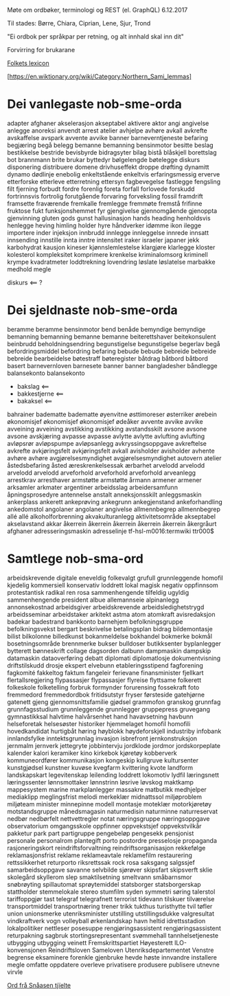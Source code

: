 Møte om ordbøker, terminologi og REST (el. GraphQL) 6.12.2017


Til stades: Børre, Chiara, Ciprian, Lene, Sjur, Trond


"Ei ordbok per språkpar per retning, og alt innhald skal inn dit"


Forvirring for brukarane


[Folkets lexicon](http://folkets-lexikon.csc.kth.se/folkets/)


[https://en.wiktionary.org/wiki/Category:Northern_Sami_lemmas]


# Dei vanlegaste nob-sme-orda


adapter afghaner akselerasjon akseptabel aktivere aktor angi angivelse anlegge anoreksi anvendt arrest atelier avhjelpe avhøre avkall avkrefte avskaffelse avspark avvente avvike banner barneverntjeneste befaring begjæring begå belegg bemanne bemanning bensinmotor besitte beslag bestikkelse bestride bevisbyrde bidragsyter bilag bistå blåskjell borettslag bot brannmann brite brukar byttedyr bølgelengde bøtelegge diskurs disponering distribuere domene drivhuseffekt droppe drøfting dynamitt dynamo dødlinje enebolig enkeltstående enkeltvis erfaringsmessig erverve etterforske etterleve etterretning ettersyn fagbevegelse fastlegge fengsling filt fjerning forbudt fordre forenlig foreta forfall forlovede forskudd fortrinnsvis fortrolig forutgående forvaring forveksling fossil framdrift framsette fraværende fremkalle fremlegge fremmøte fremstå frifinne fruktose fukt funksjonshemmet fyr gjengivelse gjennomgående gjenoppta gjenvinning gluten gods gunst hallusinasjon hands heading henholdsvis henlegge heving himling holder hyre håndverker idømme ikon ilegge importere inder injeksjon innbrudd innlegge innleggelse innrede innsatt innsending innstille innta inntre intensitet iraker israeler japaner jekk karbohydrat kausjon kineser kjønnslemlestelse klargjøre klarlegge kloster kolesterol kompleksitet komprimere krenkelse kriminalomsorg kriminell krympe kvadratmeter loddtrekning lovendring løslate løslatelse marbakke medhold megle


diskurs <== ?


# Dei sjeldnaste nob-sme-orda


beramme  beramme  bensinmotor  bend  benåde  bemyndige  bemyndige  bemanning  bemanning  bemanne  bemanne  beiterettshaver  beitekonsulent  beinbrudd  beholdningsendring  begunstigelse  begunstigelse  begerlav  begå  befordringsmiddel  befordring  befaring  bebude  bebude  bebreide  bebreide  bebreide  bearbeidelse  bøtestraff  bøteregister  båtdrag  båtbord  båtbord  basert  barnevernloven  barnesete  banner  banner  bangladesher  båndlegge  balansekonto  balansekonto  


* bakslag  <==
* bakkestjerne  <==
* bakaksel  <==


bahrainer  badematte  badematte  øyenvitne  østtimoreser  østerriker  ørebein  økonomisjef  økonomisjef  økonomisjef  ødeåker  avvente  avvike  avvike  avveining  avveining  avstikking  avstikking  avstandsskilt  avsone  avsone  avsone  avskjæring  avpasse  avpasse  avlytte  avlytte  avlufting  avlufting  avløpsrør  avløpspumpe  avløpsanlegg  avkryssingsoppgave  avkreftelse  avkrefte  avkjøringsfelt  avkjøringsfelt  avkall  avisholder  avisholder  avhente  avhøre  avhøre  avgjørelsesmyndighet  avgjørelsesmyndighet  autovern  atelier  åstedsbefaring  åsted  æreskrenkelsessak  ærbarhet  arvelodd  arvelodd  arvelodd  arvelodd  arveforhold  arveforhold  arveforhold  arveanlegg  arrestkrav  arresthaver  armstøtte  armstøtte  årmann  armener  armener  arksamler  arkmater  argentiner  arbeidsslag  arbeidersamfunn  åpningsprosedyre  antennelse  anstalt  anneksjonsskilt  anleggsmaskin  ankerplass  ankerett  ankeprøving  ankegrunn  ankegjenstand  ankeforhandling  ankedomstol  angolaner  angolaner  angivelse  allmennbegrep  allmennbegrep  allé  allé  alkoholforbrenning  akvakulturanlegg  aktivitetsområde  akseptabel  akselavstand  akkar  åkerrein  åkerrein  åkerrein  åkerrein  åkerrein  åkergråurt  afghaner  adresseringsmaskin  adresselinje  tf-hsl-m0016:termwiki ttr000$ 


# Samtlege nob-sma-ord


arbeidskrevende digitale eneveldig folkevalgt grufull grunnleggende homofil kjedelig kommersiell konservativ loddrett lokal magisk negativ oppfinnsom protestantisk radikal ren rosa sammenhengende tilfeldig ugyldig sammenhengende president albue allemannseie alpinanlegg annonsekostnad arbeidsgiver arbeidskrevende arbeidsledighetstrygd arbeidsseminar arbeidstaker arkitekt astma atom atomkraft avisredaksjon badekar badestrand bankkonto barnehjem befolkningsgruppe befolkningsvekst bergart beskrivelse betalingsplan bidrag bildemontasje bilist bilkolonne billedkunst bokanmeldelse bokhandel bokmerke bokmål bosetningsområde brennmerke bukser bulldoser butikksenter byplanlegger bytterett bønneskrift collage dagsorden dalbunn dampmaskin dampskip datamaskin dataoverføring debatt diplomati diplomatlosje dokumentvisning driftstilskudd drosje ekspert elvebunn etableringsstipend fagforening fagkomité fakkeltog faktum fangeleir ferievane finansminister fjellkart flertallsregjering flypassasjer flypassasjer flyreise flyttsame folkerett folkeskole folketelling forbruk formynder forurensing fossekraft foto fremmedord fremmedordbok fritidsutstyr fryser førsteside gatehjørne gatenett gjeng gjennomsnittsfamilie gjødsel grammofon granskog grunnfag grunnfagsstudium grunnleggende grunnlegger gruppepress gruvegang gymnastikksal halvtime halvårsenhet hand havavsetning havbunn helseforetak helsesøster historiker hjemmelaget homofil homofili hovedkandidat hurtigbåt høring høyblokk høydeforskjell industriby infobank innlandsfylke inntektsgrunnlag invasjon isbrefront jernkonstruksjon jernmalm jernverk jettegryte jobbintervju jordklode jordmor jordskorpeplate kalender kalori keramiker kino kirkebok kjøretøy kobberverk kommuneordfører kommunikasjon kongeskip kullgruve kultursenter kunstgjødsel kunstner kuvøse kvegfarm kvittering kvote landform landskapskart legevitenskap leilending loddrett lokomotiv lydfil læringsnett læringssenter lønnsmottaker lønnstrinn løsrive løvskog maktkamp mappesystem marine 
markplanlegger massakre matbutikk medhjelper mediaklipp meglingsfrist melodi merkeklær midnattssol miljøproblem miljøteam minister minnepinne modell montasje moteklær motorkjøretøy motstandsgruppe månedsmagasin naturmedisin naturminne naturreservat nedbør nedbørfelt nettvettregler notat næringsgruppe næringsoppgave observatorium omgangsskole oppfinner oppvekstsjef oppvekstvilkår pakketur park part partigruppe pengebeløp pengesekk pensjonist personale personalrom plantegift porto postordre presselosje propaganda rasjoneringskort reindriftsforvaltning reindriftsorganisasjon rekkefølge reklamasjonsfrist reklame reklameavtale reklamefilm restaurering rettssikkerhet returporto riksrettssak rock rosa saksgang salgssjef samarbeidsoppgave savanne selvbilde sjørøver skipsfart skipsverft sklie skolegård skyllerom slep smaktilsetning smeltvann småbarnsmor snøbrøyting spillautomat sprøytemiddel statsborger statsborgerskap stattholder stemmelokale stereo stumfilm syden symmetri søring talerstol tariffoppgjør tast telegraf telegrafnett terrorist tidevann tilskuer tilværelse transportmiddel transportnæring trener trikk tukthus turisthytte tvil tøfler union unionsmerke utenriksminister utstilling utstillingsdukke valgresultat vindkraftverk vogn volleyball ørkenlandskap havn heltid idrettsstadion lokalpolitiker nettleser posesuppe rengjøringsassistent rengjøringsassistent returpakning sagbruk stortingsrepresentant svømmehall tannhelsetjeneste utbygging utbygging veinett Fremskrittspartiet Høyesterett ILO-konvensjonen Reindriftsloven Sameloven Utenriksdepartementet Venstre begrense eksaminere forenkle gjenbruke hevde høste innvandre installere megle omfatte oppdatere overleve privatisere produsere publisere utnevne virvle 


[Ord frå Snåasen tjïelte](https://satni.uit.no/termwiki/index.php/Collection:Sn%C3%A5asen_tj%C3%AFelte_2017-10)
